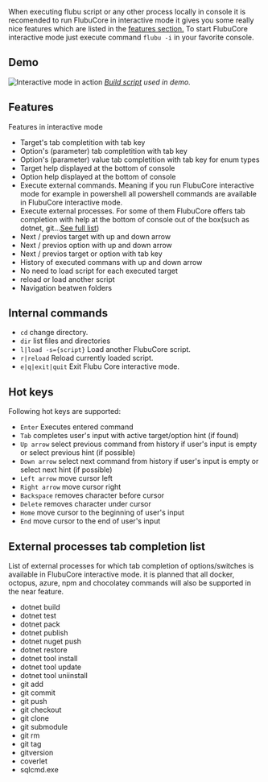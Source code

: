 

When executing flubu script or any other process locally in console it is recomended to run FlubuCore in interactive mode it gives you some really nice features which are listed in the [features section.](#features) To start FlubuCore interactive mode just execute command `flubu -i` in your favorite console. 

## **Demo**
![Interactive mode in action](https://raw.githubusercontent.com/flubu-core/flubu.core/master/assets/FlubuCore_Interactive_mode_full.gif)
 *[Build script](https://gist.github.com/mzorec/c2e0d0572ed023f1d3ebbe72cb5903fc) used in demo.*

## **Features**

Features in interactive mode

- Target's tab completition with tab key
- Option's (parameter) tab completition with tab key
- Option's (parameter) value tab completition with tab key for enum types
- Target help displayed at the bottom of console
- Option help displayed at the bottom of console
- Execute external commands. Meaning if you run FlubuCore interactive mode for example in powershell all powershell commands are available in FlubuCore interactive mode.
- Execute external processes. For some of them FlubuCore offers tab completion with help at the bottom of console out of the box(such as dotnet, git...[See full list](#external-processes-tab-completion-list))
- Next / previos target with up and down arrow
- Next / previos option with up and down arrow
- Next / previos target or option with tab key
- History of executed commans with up and down arrow
- No need to load script for each executed target
- reload or load another script
- Navigation beatwen folders


## **Internal commands**

- `cd` change directory.
- `dir` list files and directories
- `l|load -s={script}` Load another FlubuCore script.
- `r|reload` Reload currently loaded script.
- `e|q|exit|quit` Exit Flubu Core interactive mode.

## **Hot keys**
Following hot keys are supported:

- `Enter` Executes entered command
- `Tab` completes user's input with active target/option hint (if found)
- `Up arrow` select previous command from history if user's input is empty or select previous hint (if possible)
- `Down arrow` select next command from history if user's input is empty or select next hint (if possible)
- `Left arrow` move cursor left
- `Right arrow` move cursor right
- `Backspace` removes character before cursor
- `Delete` removes character under cursor
- `Home` move cursor to the beginning of user's input
- `End` move cursor to the end of user's input

## External processes tab completion list

List of external processes for which tab completion of options/switches is available in FlubuCore interactive mode. 
it is planned that all docker, octopus, azure, npm and chocolatey commands will also be supported in the near feature.

- dotnet build
- dotnet test
- dotnet pack
- dotnet publish
- dotnet nuget push
- dotnet restore
- dotnet tool install
- dotnet tool update
- dotnet tool uniinstall
- git add
- git commit
- git push
- git checkout
- git clone
- git submodule
- git rm
- git tag
- gitversion
- coverlet
- sqlcmd.exe